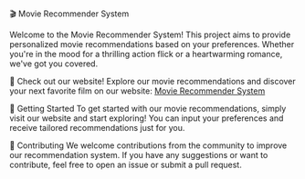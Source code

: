 🎬 Movie Recommender System

Welcome to the Movie Recommender System! This project aims to provide personalized movie recommendations based on your preferences. Whether you're in the mood for a thrilling action flick or a heartwarming romance, we've got you covered.

🌟 Check out our website!
Explore our movie recommendations and discover your next favorite film on our website: [Movie Recommender System](https://eskge-mrs.onrender.com/)

🚀 Getting Started
To get started with our movie recommendations, simply visit our website and start exploring! You can input your preferences and receive tailored recommendations just for you.

🔧 Contributing
We welcome contributions from the community to improve our recommendation system. If you have any suggestions or want to contribute, feel free to open an issue or submit a pull request.
